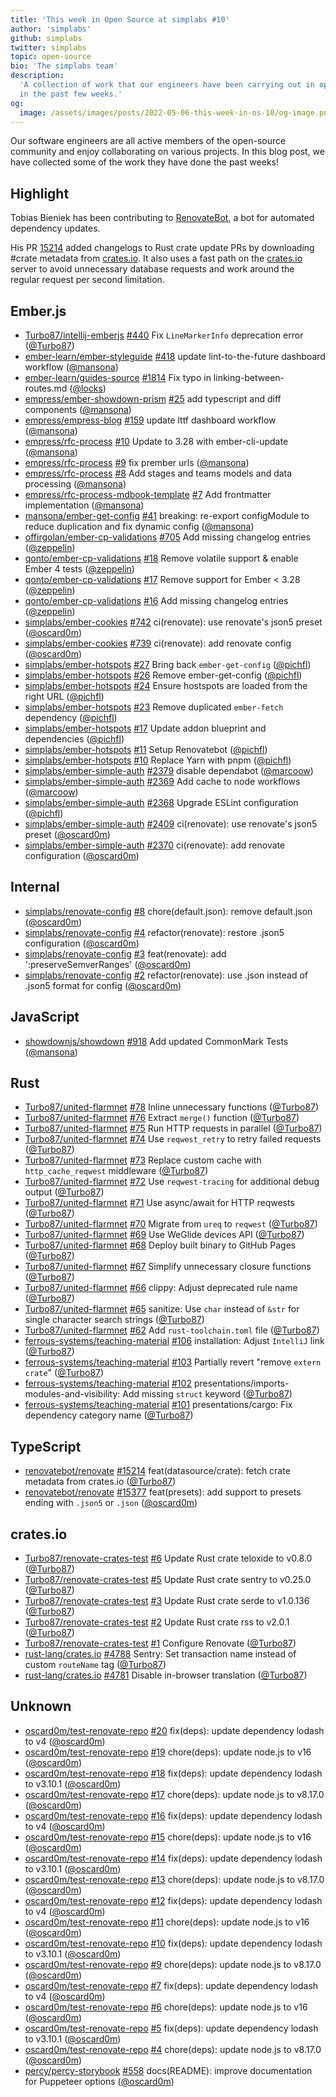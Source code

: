 ```yaml
---
title: 'This week in Open Source at simplabs #10'
author: 'simplabs'
github: simplabs
twitter: simplabs
topic: open-source
bio: 'The simplabs team'
description:
  'A collection of work that our engineers have been carrying out in open-source
  in the past few weeks.'
og:
  image: /assets/images/posts/2022-05-06-this-week-in-os-10/og-image.png
---
```


Our software engineers are all active members of the open-source community and
enjoy collaborating on various projects. In this blog post, we have collected
some of the work they have done the past weeks!

<!--break-->

## Highlight

Tobias Bieniek has been contributing to
[RenovateBot](https://github.com/renovatebot/renovate), a bot for automated
dependency updates.

His PR [15214](https://github.com/renovatebot/renovate/pull/15214) added
changelogs to Rust crate update PRs by downloading #crate metadata
from [crates.io](http://crates.io/). It also uses a fast path on
the [crates.io](http://crates.io/) server to avoid unnecessary database requests
and work around the regular request per second limitation.

## Ember.js

- [Turbo87/intellij-emberjs]
  [#440](https://github.com/Turbo87/intellij-emberjs/pull/440) Fix
  `LineMarkerInfo` deprecation error ([@Turbo87])
- [ember-learn/ember-styleguide]
  [#418](https://github.com/ember-learn/ember-styleguide/pull/418) update
  lint-to-the-future dashboard workflow ([@mansona])
- [ember-learn/guides-source]
  [#1814](https://github.com/ember-learn/guides-source/pull/1814) Fix typo in
  linking-between-routes.md ([@locks])
- [empress/ember-showdown-prism]
  [#25](https://github.com/empress/ember-showdown-prism/pull/25) add typescript
  and diff components ([@mansona])
- [empress/empress-blog]
  [#159](https://github.com/empress/empress-blog/pull/159) update lttf dashboard
  workflow ([@mansona])
- [empress/rfc-process] [#10](https://github.com/empress/rfc-process/pull/10)
  Update to 3.28 with ember-cli-update ([@mansona])
- [empress/rfc-process] [#9](https://github.com/empress/rfc-process/pull/9) fix
  prember urls ([@mansona])
- [empress/rfc-process] [#8](https://github.com/empress/rfc-process/pull/8) Add
  stages and teams models and data processing ([@mansona])
- [empress/rfc-process-mdbook-template]
  [#7](https://github.com/empress/rfc-process-mdbook-template/pull/7) Add
  frontmatter implementation ([@mansona])
- [mansona/ember-get-config]
  [#41](https://github.com/mansona/ember-get-config/pull/41) breaking: re-export
  configModule to reduce duplication and fix dynamic config ([@mansona])
- [offirgolan/ember-cp-validations]
  [#705](https://github.com/offirgolan/ember-cp-validations/pull/705) Add
  missing changelog entries ([@zeppelin])
- [qonto/ember-cp-validations]
  [#18](https://github.com/qonto/ember-cp-validations/pull/18) Remove volatile
  support & enable Ember 4 tests ([@zeppelin])
- [qonto/ember-cp-validations]
  [#17](https://github.com/qonto/ember-cp-validations/pull/17) Remove support
  for Ember < 3.28 ([@zeppelin])
- [qonto/ember-cp-validations]
  [#16](https://github.com/qonto/ember-cp-validations/pull/16) Add missing
  changelog entries ([@zeppelin])
- [simplabs/ember-cookies]
  [#742](https://github.com/simplabs/ember-cookies/pull/742) ci(renovate): use
  renovate's json5 preset ([@oscard0m])
- [simplabs/ember-cookies]
  [#739](https://github.com/simplabs/ember-cookies/pull/739) ci(renovate): add
  renovate config ([@oscard0m])
- [simplabs/ember-hotspots]
  [#27](https://github.com/simplabs/ember-hotspots/pull/27) Bring back
  `ember-get-config` ([@pichfl])
- [simplabs/ember-hotspots]
  [#26](https://github.com/simplabs/ember-hotspots/pull/26) Remove
  ember-get-config ([@pichfl])
- [simplabs/ember-hotspots]
  [#24](https://github.com/simplabs/ember-hotspots/pull/24) Ensure hostspots are
  loaded from the right URL ([@pichfl])
- [simplabs/ember-hotspots]
  [#23](https://github.com/simplabs/ember-hotspots/pull/23) Remove duplicated
  `ember-fetch` dependency ([@pichfl])
- [simplabs/ember-hotspots]
  [#17](https://github.com/simplabs/ember-hotspots/pull/17) Update addon
  blueprint and dependencies ([@pichfl])
- [simplabs/ember-hotspots]
  [#11](https://github.com/simplabs/ember-hotspots/pull/11) Setup Renovatebot
  ([@pichfl])
- [simplabs/ember-hotspots]
  [#10](https://github.com/simplabs/ember-hotspots/pull/10) Replace Yarn with
  pnpm ([@pichfl])
- [simplabs/ember-simple-auth]
  [#2379](https://github.com/simplabs/ember-simple-auth/pull/2379) disable
  dependabot ([@marcoow])
- [simplabs/ember-simple-auth]
  [#2369](https://github.com/simplabs/ember-simple-auth/pull/2369) Add cache to
  node workflows ([@marcoow])
- [simplabs/ember-simple-auth]
  [#2368](https://github.com/simplabs/ember-simple-auth/pull/2368) Upgrade
  ESLint configuration ([@pichfl])
- [simplabs/ember-simple-auth]
  [#2409](https://github.com/simplabs/ember-simple-auth/pull/2409) ci(renovate):
  use renovate's json5 preset ([@oscard0m])
- [simplabs/ember-simple-auth]
  [#2370](https://github.com/simplabs/ember-simple-auth/pull/2370) ci(renovate):
  add renovate configuration ([@oscard0m])

## Internal

- [simplabs/renovate-config]
  [#8](https://github.com/simplabs/renovate-config/pull/8) chore(default.json):
  remove default.json ([@oscard0m])
- [simplabs/renovate-config]
  [#4](https://github.com/simplabs/renovate-config/pull/4) refactor(renovate):
  restore .json5 configuration ([@oscard0m])
- [simplabs/renovate-config]
  [#3](https://github.com/simplabs/renovate-config/pull/3) feat(renovate): add
  ':preserveSemverRanges' ([@oscard0m])
- [simplabs/renovate-config]
  [#2](https://github.com/simplabs/renovate-config/pull/2) refactor(renovate):
  use .json instead of .json5 format for config ([@oscard0m])

## JavaScript

- [showdownjs/showdown] [#918](https://github.com/showdownjs/showdown/pull/918)
  Add updated CommonMark Tests ([@mansona])

## Rust

- [Turbo87/united-flarmnet]
  [#78](https://github.com/Turbo87/united-flarmnet/pull/78) Inline unnecessary
  functions ([@Turbo87])
- [Turbo87/united-flarmnet]
  [#76](https://github.com/Turbo87/united-flarmnet/pull/76) Extract `merge()`
  function ([@Turbo87])
- [Turbo87/united-flarmnet]
  [#75](https://github.com/Turbo87/united-flarmnet/pull/75) Run HTTP requests in
  parallel ([@Turbo87])
- [Turbo87/united-flarmnet]
  [#74](https://github.com/Turbo87/united-flarmnet/pull/74) Use `reqwest_retry`
  to retry failed requests ([@Turbo87])
- [Turbo87/united-flarmnet]
  [#73](https://github.com/Turbo87/united-flarmnet/pull/73) Replace custom cache
  with `http_cache_reqwest` middleware ([@Turbo87])
- [Turbo87/united-flarmnet]
  [#72](https://github.com/Turbo87/united-flarmnet/pull/72) Use
  `reqwest-tracing` for additional debug output ([@Turbo87])
- [Turbo87/united-flarmnet]
  [#71](https://github.com/Turbo87/united-flarmnet/pull/71) Use async/await for
  HTTP reqwests ([@Turbo87])
- [Turbo87/united-flarmnet]
  [#70](https://github.com/Turbo87/united-flarmnet/pull/70) Migrate from `ureq`
  to `reqwest` ([@Turbo87])
- [Turbo87/united-flarmnet]
  [#69](https://github.com/Turbo87/united-flarmnet/pull/69) Use WeGlide devices
  API ([@Turbo87])
- [Turbo87/united-flarmnet]
  [#68](https://github.com/Turbo87/united-flarmnet/pull/68) Deploy built binary
  to GitHub Pages ([@Turbo87])
- [Turbo87/united-flarmnet]
  [#67](https://github.com/Turbo87/united-flarmnet/pull/67) Simplify unnecessary
  closure functions ([@Turbo87])
- [Turbo87/united-flarmnet]
  [#66](https://github.com/Turbo87/united-flarmnet/pull/66) clippy: Adjust
  deprecated rule name ([@Turbo87])
- [Turbo87/united-flarmnet]
  [#65](https://github.com/Turbo87/united-flarmnet/pull/65) sanitize: Use `char`
  instead of `&str` for single character search strings ([@Turbo87])
- [Turbo87/united-flarmnet]
  [#62](https://github.com/Turbo87/united-flarmnet/pull/62) Add
  `rust-toolchain.toml` file ([@Turbo87])
- [ferrous-systems/teaching-material]
  [#106](https://github.com/ferrous-systems/teaching-material/pull/106)
  installation: Adjust `IntelliJ` link ([@Turbo87])
- [ferrous-systems/teaching-material]
  [#103](https://github.com/ferrous-systems/teaching-material/pull/103)
  Partially revert "remove `extern crate`" ([@Turbo87])
- [ferrous-systems/teaching-material]
  [#102](https://github.com/ferrous-systems/teaching-material/pull/102)
  presentations/imports-modules-and-visibility: Add missing `struct` keyword
  ([@Turbo87])
- [ferrous-systems/teaching-material]
  [#101](https://github.com/ferrous-systems/teaching-material/pull/101)
  presentations/cargo: Fix dependency category name ([@Turbo87])

## TypeScript

- [renovatebot/renovate]
  [#15214](https://github.com/renovatebot/renovate/pull/15214)
  feat(datasource/crate): fetch crate metadata from crates.io ([@Turbo87])
- [renovatebot/renovate]
  [#15377](https://github.com/renovatebot/renovate/pull/15377) feat(presets):
  add support to presets ending with `.json5` or `.json` ([@oscard0m])

## crates.io

- [Turbo87/renovate-crates-test]
  [#6](https://github.com/Turbo87/renovate-crates-test/pull/6) Update Rust crate
  teloxide to v0.8.0 ([@Turbo87])
- [Turbo87/renovate-crates-test]
  [#5](https://github.com/Turbo87/renovate-crates-test/pull/5) Update Rust crate
  sentry to v0.25.0 ([@Turbo87])
- [Turbo87/renovate-crates-test]
  [#3](https://github.com/Turbo87/renovate-crates-test/pull/3) Update Rust crate
  serde to v1.0.136 ([@Turbo87])
- [Turbo87/renovate-crates-test]
  [#2](https://github.com/Turbo87/renovate-crates-test/pull/2) Update Rust crate
  rss to v2.0.1 ([@Turbo87])
- [Turbo87/renovate-crates-test]
  [#1](https://github.com/Turbo87/renovate-crates-test/pull/1) Configure
  Renovate ([@Turbo87])
- [rust-lang/crates.io]
  [#4788](https://github.com/rust-lang/crates.io/pull/4788) Sentry: Set
  transaction name instead of custom `routeName` tag ([@Turbo87])
- [rust-lang/crates.io]
  [#4781](https://github.com/rust-lang/crates.io/pull/4781) Disable in-browser
  translation ([@Turbo87])

## Unknown

- [oscard0m/test-renovate-repo]
  [#20](https://github.com/oscard0m/test-renovate-repo/pull/20) fix(deps):
  update dependency lodash to v4 ([@oscard0m])
- [oscard0m/test-renovate-repo]
  [#19](https://github.com/oscard0m/test-renovate-repo/pull/19) chore(deps):
  update node.js to v16 ([@oscard0m])
- [oscard0m/test-renovate-repo]
  [#18](https://github.com/oscard0m/test-renovate-repo/pull/18) fix(deps):
  update dependency lodash to v3.10.1 ([@oscard0m])
- [oscard0m/test-renovate-repo]
  [#17](https://github.com/oscard0m/test-renovate-repo/pull/17) chore(deps):
  update node.js to v8.17.0 ([@oscard0m])
- [oscard0m/test-renovate-repo]
  [#16](https://github.com/oscard0m/test-renovate-repo/pull/16) fix(deps):
  update dependency lodash to v4 ([@oscard0m])
- [oscard0m/test-renovate-repo]
  [#15](https://github.com/oscard0m/test-renovate-repo/pull/15) chore(deps):
  update node.js to v16 ([@oscard0m])
- [oscard0m/test-renovate-repo]
  [#14](https://github.com/oscard0m/test-renovate-repo/pull/14) fix(deps):
  update dependency lodash to v3.10.1 ([@oscard0m])
- [oscard0m/test-renovate-repo]
  [#13](https://github.com/oscard0m/test-renovate-repo/pull/13) chore(deps):
  update node.js to v8.17.0 ([@oscard0m])
- [oscard0m/test-renovate-repo]
  [#12](https://github.com/oscard0m/test-renovate-repo/pull/12) fix(deps):
  update dependency lodash to v4 ([@oscard0m])
- [oscard0m/test-renovate-repo]
  [#11](https://github.com/oscard0m/test-renovate-repo/pull/11) chore(deps):
  update node.js to v16 ([@oscard0m])
- [oscard0m/test-renovate-repo]
  [#10](https://github.com/oscard0m/test-renovate-repo/pull/10) fix(deps):
  update dependency lodash to v3.10.1 ([@oscard0m])
- [oscard0m/test-renovate-repo]
  [#9](https://github.com/oscard0m/test-renovate-repo/pull/9) chore(deps):
  update node.js to v8.17.0 ([@oscard0m])
- [oscard0m/test-renovate-repo]
  [#7](https://github.com/oscard0m/test-renovate-repo/pull/7) fix(deps): update
  dependency lodash to v4 ([@oscard0m])
- [oscard0m/test-renovate-repo]
  [#6](https://github.com/oscard0m/test-renovate-repo/pull/6) chore(deps):
  update node.js to v16 ([@oscard0m])
- [oscard0m/test-renovate-repo]
  [#5](https://github.com/oscard0m/test-renovate-repo/pull/5) fix(deps): update
  dependency lodash to v3.10.1 ([@oscard0m])
- [oscard0m/test-renovate-repo]
  [#4](https://github.com/oscard0m/test-renovate-repo/pull/4) chore(deps):
  update node.js to v8.17.0 ([@oscard0m])
- [percy/percy-storybook]
  [#558](https://github.com/percy/percy-storybook/pull/558) docs(README):
  improve documentation for Puppeteer options ([@oscard0m])

[@turbo87]: https://github.com/Turbo87
[@locks]: https://github.com/locks
[@mansona]: https://github.com/mansona
[@marcoow]: https://github.com/marcoow
[@oscard0m]: https://github.com/oscard0m
[@pichfl]: https://github.com/pichfl
[@zeppelin]: https://github.com/zeppelin
[turbo87/intellij-emberjs]: https://github.com/Turbo87/intellij-emberjs
[turbo87/renovate-crates-test]: https://github.com/Turbo87/renovate-crates-test
[turbo87/united-flarmnet]: https://github.com/Turbo87/united-flarmnet
[ember-learn/ember-styleguide]: https://github.com/ember-learn/ember-styleguide
[ember-learn/guides-source]: https://github.com/ember-learn/guides-source
[empress/ember-showdown-prism]: https://github.com/empress/ember-showdown-prism
[empress/empress-blog]: https://github.com/empress/empress-blog
[empress/rfc-process-mdbook-template]:
  https://github.com/empress/rfc-process-mdbook-template
[empress/rfc-process]: https://github.com/empress/rfc-process
[ferrous-systems/teaching-material]:
  https://github.com/ferrous-systems/teaching-material
[mansona/ember-get-config]: https://github.com/mansona/ember-get-config
[offirgolan/ember-cp-validations]:
  https://github.com/offirgolan/ember-cp-validations
[oscard0m/test-renovate-repo]: https://github.com/oscard0m/test-renovate-repo
[percy/percy-storybook]: https://github.com/percy/percy-storybook
[qonto/ember-cp-validations]: https://github.com/qonto/ember-cp-validations
[renovatebot/renovate]: https://github.com/renovatebot/renovate
[rust-lang/crates.io]: https://github.com/rust-lang/crates.io
[showdownjs/showdown]: https://github.com/showdownjs/showdown
[simplabs/ember-cookies]: https://github.com/simplabs/ember-cookies
[simplabs/ember-hotspots]: https://github.com/simplabs/ember-hotspots
[simplabs/ember-simple-auth]: https://github.com/simplabs/ember-simple-auth
[simplabs/renovate-config]: https://github.com/simplabs/renovate-config
